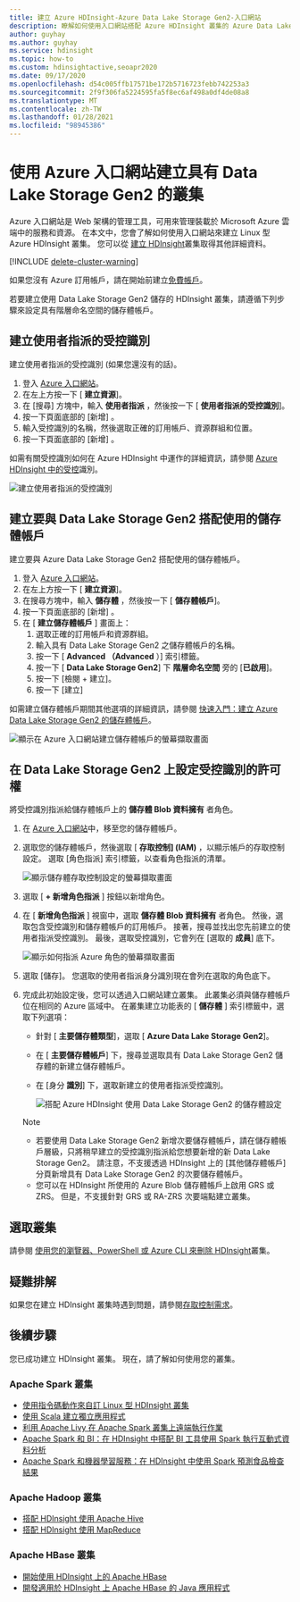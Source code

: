 ```yaml
---
title: 建立 Azure HDInsight-Azure Data Lake Storage Gen2-入口網站
description: 瞭解如何使用入口網站搭配 Azure HDInsight 叢集的 Azure Data Lake Storage Gen2。
author: guyhay
ms.author: guyhay
ms.service: hdinsight
ms.topic: how-to
ms.custom: hdinsightactive,seoapr2020
ms.date: 09/17/2020
ms.openlocfilehash: d54c005ffb17571be172b5716723febb742253a3
ms.sourcegitcommit: 2f9f306fa5224595fa5f8ec6af498a0df4de08a8
ms.translationtype: MT
ms.contentlocale: zh-TW
ms.lasthandoff: 01/28/2021
ms.locfileid: "98945386"
---
```

# <a name="create-a-cluster-with-data-lake-storage-gen2-using-the-azure-portal"></a>使用 Azure 入口網站建立具有 Data Lake Storage Gen2 的叢集

Azure 入口網站是 Web 架構的管理工具，可用來管理裝載於 Microsoft Azure 雲端中的服務和資源。 在本文中，您會了解如何使用入口網站來建立 Linux 型 Azure HDInsight 叢集。 您可以從 [建立 HDInsight](./hdinsight-hadoop-provision-linux-clusters.md)叢集取得其他詳細資料。

[!INCLUDE [delete-cluster-warning](../../includes/hdinsight-delete-cluster-warning.md)]

如果您沒有 Azure 訂用帳戶，請在開始前建立[免費帳戶](https://azure.microsoft.com/free/?WT.mc_id=A261C142F)。

若要建立使用 Data Lake Storage Gen2 儲存的 HDInsight 叢集，請遵循下列步驟來設定具有階層命名空間的儲存體帳戶。

## <a name="create-a-user-assigned-managed-identity"></a>建立使用者指派的受控識別

建立使用者指派的受控識別 (如果您還沒有的話)。

1. 登入 [Azure 入口網站](https://portal.azure.com)。
1. 在左上方按一下 [ **建立資源**]。
1. 在 [搜尋] 方塊中，輸入 **使用者指派** ，然後按一下 [ **使用者指派的受控識別**]。
1. 按一下頁面底部的 [新增]  。
1. 輸入受控識別的名稱，然後選取正確的訂用帳戶、資源群組和位置。
1. 按一下頁面底部的 [新增]  。

如需有關受控識別如何在 Azure HDInsight 中運作的詳細資訊，請參閱 [Azure HDInsight 中的受控](hdinsight-managed-identities.md)識別。

![建立使用者指派的受控識別](./media/hdinsight-hadoop-use-data-lake-storage-gen2/create-user-assigned-managed-identity-portal.png)

## <a name="create-a-storage-account-to-use-with-data-lake-storage-gen2"></a>建立要與 Data Lake Storage Gen2 搭配使用的儲存體帳戶

建立要與 Azure Data Lake Storage Gen2 搭配使用的儲存體帳戶。

1. 登入 [Azure 入口網站](https://portal.azure.com)。
1. 在左上方按一下 [ **建立資源**]。
1. 在搜尋方塊中，輸入 **儲存體** ，然後按一下 [ **儲存體帳戶**]。
1. 按一下頁面底部的 [新增]  。
1. 在 [ **建立儲存體帳戶** ] 畫面上：
    1. 選取正確的訂用帳戶和資源群組。
    1. 輸入具有 Data Lake Storage Gen2 之儲存體帳戶的名稱。
    1. 按一下 [ **Advanced （Advanced** ）] 索引標籤。
    1. 按一下 [ **Data Lake Storage Gen2**] 下 **階層命名空間** 旁的 [**已啟用**]。
    1. 按一下 [檢閱 + 建立]。
    1. 按一下 [建立] 

如需建立儲存體帳戶期間其他選項的詳細資訊，請參閱 [快速入門：建立 Azure Data Lake Storage Gen2 的儲存體帳戶](../storage/blobs/create-data-lake-storage-account.md)。

![顯示在 Azure 入口網站建立儲存體帳戶的螢幕擷取畫面](./media/hdinsight-hadoop-use-data-lake-storage-gen2/azure-data-lake-storage-account-create-advanced.png)

## <a name="set-up-permissions-for-the-managed-identity-on-the-data-lake-storage-gen2"></a>在 Data Lake Storage Gen2 上設定受控識別的許可權

將受控識別指派給儲存體帳戶上的 **儲存體 Blob 資料擁有** 者角色。

1. 在 [Azure 入口網站](https://portal.azure.com)中，移至您的儲存體帳戶。
1. 選取您的儲存體帳戶，然後選取 [ **存取控制] (IAM)** ，以顯示帳戶的存取控制設定。 選取 [角色指派] 索引標籤，以查看角色指派的清單。

    ![顯示儲存體存取控制設定的螢幕擷取畫面](./media/hdinsight-hadoop-use-data-lake-storage-gen2/portal-access-control.png)

1. 選取 [ **+ 新增角色指派** ] 按鈕以新增角色。
1. 在 [ **新增角色指派** ] 視窗中，選取 **儲存體 Blob 資料擁有** 者角色。 然後，選取包含受控識別和儲存體帳戶的訂用帳戶。 接著，搜尋並找出您先前建立的使用者指派受控識別。 最後，選取受控識別，它會列在 [選取的 **成員**] 底下。

    ![顯示如何指派 Azure 角色的螢幕擷取畫面](./media/hdinsight-hadoop-use-data-lake-storage-gen2/add-rbac-role3-window.png)

1. 選取 [儲存]。 您選取的使用者指派身分識別現在會列在選取的角色底下。
1. 完成此初始設定後，您可以透過入口網站建立叢集。 此叢集必須與儲存體帳戶位在相同的 Azure 區域中。 在叢集建立功能表的 [ **儲存體** ] 索引標籤中，選取下列選項：

    * 針對 [ **主要儲存體類型**]，選取 [ **Azure Data Lake Storage Gen2**]。
    * 在 [ **主要儲存體帳戶**] 下，搜尋並選取具有 Data Lake Storage Gen2 儲存體的新建立儲存體帳戶。

    * 在 [身分 **識別**] 下，選取新建立的使用者指派受控識別。

        ![搭配 Azure HDInsight 使用 Data Lake Storage Gen2 的儲存體設定](./media/hdinsight-hadoop-use-data-lake-storage-gen2/azure-portal-cluster-storage-gentwo.png)

    > [!NOTE]
    > * 若要使用 Data Lake Storage Gen2 新增次要儲存體帳戶，請在儲存體帳戶層級，只將稍早建立的受控識別指派給您想要新增的新 Data Lake Storage Gen2。 請注意，不支援透過 HDInsight 上的 [其他儲存體帳戶] 分頁新增具有 Data Lake Storage Gen2 的次要儲存體帳戶。
    > * 您可以在 HDInsight 所使用的 Azure Blob 儲存體帳戶上啟用 GRS 或 ZRS。 但是，不支援針對 GRS 或 RA-ZRS 次要端點建立叢集。

## <a name="delete-the-cluster"></a>選取叢集

請參閱 [使用您的瀏覽器、PowerShell 或 Azure CLI 來刪除 HDInsight](./hdinsight-delete-cluster.md)叢集。

## <a name="troubleshoot"></a>疑難排解

如果您在建立 HDInsight 叢集時遇到問題，請參閱[存取控制需求](./hdinsight-hadoop-customize-cluster-linux.md#access-control)。

## <a name="next-steps"></a>後續步驟

您已成功建立 HDInsight 叢集。 現在，請了解如何使用您的叢集。

### <a name="apache-spark-clusters"></a>Apache Spark 叢集

* [使用指令碼動作來自訂 Linux 型 HDInsight 叢集](hdinsight-hadoop-customize-cluster-linux.md)
* [使用 Scala 建立獨立應用程式](spark/apache-spark-create-standalone-application.md)
* [利用 Apache Livy 在 Apache Spark 叢集上遠端執行作業](spark/apache-spark-livy-rest-interface.md)
* [Apache Spark 和 BI：在 HDInsight 中搭配 BI 工具使用 Spark 執行互動式資料分析](spark/apache-spark-use-bi-tools.md)
* [Apache Spark 和機器學習服務：在 HDInsight 中使用 Spark 預測食品檢查結果](spark/apache-spark-machine-learning-mllib-ipython.md)

### <a name="apache-hadoop-clusters"></a>Apache Hadoop 叢集

* [搭配 HDInsight 使用 Apache Hive](hadoop/hdinsight-use-hive.md)
* [搭配 HDInsight 使用 MapReduce](hadoop/hdinsight-use-mapreduce.md)

### <a name="apache-hbase-clusters"></a>Apache HBase 叢集

* [開始使用 HDInsight 上的 Apache HBase](hbase/apache-hbase-tutorial-get-started-linux.md)
* [開發適用於 HDInsight 上 Apache HBase 的 Java 應用程式](hbase/apache-hbase-build-java-maven-linux.md)

